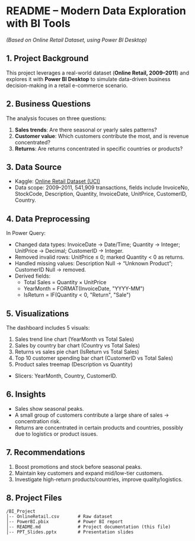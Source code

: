 # README – Modern Data Exploration with BI Tools
*(Based on Online Retail Dataset, using Power BI Desktop)*

## 1. Project Background
This project leverages a real-world dataset (**Online Retail, 2009–2011**) and explores it with **Power BI Desktop** to simulate data-driven business decision-making in a retail e-commerce scenario.

## 2. Business Questions
The analysis focuses on three questions:
1. **Sales trends**: Are there seasonal or yearly sales patterns?
2. **Customer value**: Which customers contribute the most, and is revenue concentrated?
3. **Returns**: Are returns concentrated in specific countries or products?

## 3. Data Source
- Kaggle: [Online Retail Dataset (UCI)](https://www.kaggle.com/datasets/vijayuv/onlineretail)  
- Data scope: 2009–2011, 541,909 transactions, fields include InvoiceNo, StockCode, Description, Quantity, InvoiceDate, UnitPrice, CustomerID, Country.

## 4. Data Preprocessing
In Power Query:
- Changed data types: InvoiceDate → Date/Time; Quantity → Integer; UnitPrice → Decimal; CustomerID → Integer.
- Removed invalid rows: UnitPrice ≤ 0; marked Quantity < 0 as returns.
- Handled missing values: Description Null → “Unknown Product”; CustomerID Null → removed.
- Derived fields:
  - Total Sales = Quantity × UnitPrice
  - YearMonth = FORMAT(InvoiceDate, "YYYY-MM")
  - IsReturn = IF(Quantity < 0, "Return", "Sale")

## 5. Visualizations
The dashboard includes 5 visuals:
1. Sales trend line chart (YearMonth vs Total Sales)
2. Sales by country bar chart (Country vs Total Sales)
3. Returns vs sales pie chart (IsReturn vs Total Sales)
4. Top 10 customer spending bar chart (CustomerID vs Total Sales)
5. Product sales treemap (Description vs Quantity)
+ Slicers: YearMonth, Country, CustomerID.

## 6. Insights
- Sales show seasonal peaks.
- A small group of customers contribute a large share of sales → concentration risk.
- Returns are concentrated in certain products and countries, possibly due to logistics or product issues.

## 7. Recommendations
1. Boost promotions and stock before seasonal peaks.
2. Maintain key customers and expand mid/low-tier customers.
3. Investigate high-return products/countries, improve quality/logistics.

## 8. Project Files
```
/BI_Project
│-- OnlineRetail.csv       # Raw dataset
│-- PowerBI.pbix           # Power BI report
│-- README.md              # Project documentation (this file)
│-- PPT_Slides.pptx        # Presentation slides
```
